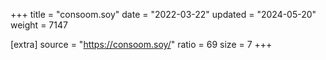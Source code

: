 +++
title = "consoom.soy"
date = "2022-03-22"
updated = "2024-05-20"
weight = 7147

[extra]
source = "https://consoom.soy/"
ratio = 69
size = 7
+++
